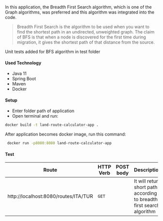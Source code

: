 In this application, the Breadth First Search algorithm, which is one of the Graph algorithms, was preferred and this algorithm was integrated into the code.

> Breadth First Search is the algorithm to be used when you want to find the shortest path in an undirected, unweighted graph. The claim of BFS is that when a node is discovered for the first time during migration, it gives the shortest path of that distance from the source.

Unit tests added for BFS algorithm in test folder


#### Used Technology
* Java 11
* Spring Boot
* Maven
* Docker

#### Setup
* Enter folder path of application
* Open terminal and run:
```sh
docker build -t land-route-calculator-app .
```

After application becomes docker image, run this command:

```sh
 docker run -p8080:8080 land-route-calculator-app
 ```
#### Test

| Route | HTTP Verb	 | POST body	 | Description	 |  Response
| --- | --- | --- | --- | --- |
| http://localhost:8080/routes/ITA/TUR | `GET` |  | It will return short path according to  breadth first search algorithm | {"route":["ITA","AUT","HUN","ROU","BGR","TUR"]}
